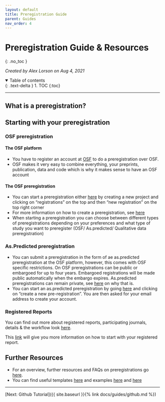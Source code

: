 ```yaml
---
layout: default
title: Preregistration Guide
parent: Guides
nav_order: 4
---
```


# Preregistration Guide & Resources
{: .no_toc }

*Created by Alex Lorson on Aug 4, 2021*

<details open markdown="block">
  <summary>
    Table of contents
  </summary>
  {: .text-delta }
1. TOC
{:toc}
</details>

---

## What is a preregistration?


## Starting with your preregistration

### OSF preregistration

#### The OSF platform
* You have to register an account at [OSF](https://osf.io/dashboard) to do a preregistration over OSF.
* OSF makes it very easy to combine everything, your preprints, publication, data and code which is why it makes sense to have an OSF account

#### The OSF preregistration
*	You can start a preregistration either [here](https://osf.io/prereg/) by creating a new project and clicking on “registrations” on the top and then “new registration” on the top right corner
*	For more information on how to create a preregistration, see [here](https://help.osf.io/hc/en-us/articles/360019738834-Create-a-Preregistration)
*	When starting a preregistration you can choose between different types of preregistrations depending on your preferences and what type of study you want to preregister (OSF/ As.predicted/ Qualitative data preregistration)

### As.Predicted preregistration
*	You can submit a preregistration in the form of ae as.predicted preregistration at the OSF platform, however, this comes with OSF specific restrictions. On OSF preregistrations can be public or embargoed for up to four years. Embargoed registrations will be made public automatically when the embargo expires. As.predicted preregistrations can remain private, see [here](https://aspredicted.org/messages/private_forever.php) on why that is.
*	You can start an as.predicted preregistration by going [here](https://aspredicted.org/) and clicking on “create a new pre-registration”. You are then asked for your email address to create your account. 

### Registered Reports

You can find out more about registered reports, participating journals, details & the workflow look [here](https://www.cos.io/initiatives/registered-reports).

This [link](https://help.osf.io/hc/en-us/articles/360019930913-Submit-a-Registered-Report) will give you more information on how to start with your registered report.


## Further Resources

* For an overview, further resources and FAQs on preregistrations go [here](https://www.cos.io/initiatives/prereg).
* You can find useful templates [here](https://osf.io/zab38/wiki/home/?view) and examples [here](https://osf.io/registries) and [here](https://osf.io/e6auq/wiki/Example%20Preregistrations/?view)

---

[Next: Github Tutorial]({{ site.baseurl }}{% link docs/guides/github.md %})

